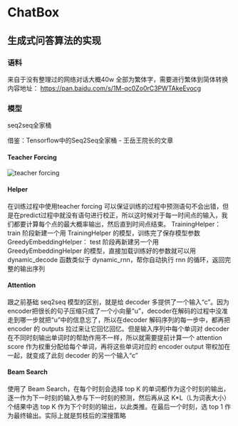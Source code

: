 # ChatBox

## 生成式问答算法的实现

### 语料

来自于没有整理过的网络对话大概40w
全部为繁体字，需要进行繁体到简体转换
内容地址：
https://pan.baidu.com/s/1M-qc0Zo0rC3PWTAkeEvocg

### 模型

seq2seq全家桶

借鉴：Tensorflow中的Seq2Seq全家桶 - 王岳王院长的文章 

#### Teacher Forcing

![teacher forcing](https://img-blog.csdnimg.cn/20181110194356146.jpg?x-oss-process=image/watermark,type_ZmFuZ3poZW5naGVpdGk,shadow_10,text_aHR0cHM6Ly9ibG9nLmNzZG4ubmV0L3pteDE5OTY=,size_16,color_FFFFFF,t_70) 

#### Helper

在训练过程中使用teacher forcing 可以保证训练的过程中预测语句不会出错，但是在predict过程中就没有语句进行校正，所以这时候对于每一时间点的输入，我们都要计算每个点的最大概率输出，然后直到时间点结束。
TrainingHelper：
 train 阶段新建一个用 TrainingHelper 的模型，训练完了保存模型参数
GreedyEmbeddingHelper：
 test 阶段再新建另一个用 GreedyEmbeddingHelper 的模型，直接加载训练好的参数就可以用dynamic_decode 函数类似于 dynamic_rnn，帮你自动执行 rnn 的循环，返回完整的输出序列

#### Attention

<ATTENTION IS ALL YOU NEED>
  
跟之前基础 seq2seq 模型的区别，就是给 decoder 多提供了一个输入“c”。因为 encoder把很长的句子压缩只成了一个小向量“u”，decoder在解码的过程中没准走到哪一步就把“u”中的信息忘了，所以在decoder 解码序列的每一步中，都再把 encoder 的 outputs 拉过来让它回忆回忆。但是输入序列中每个单词对 decoder 在不同时刻输出单词时的帮助作用不一样，所以就需要提前计算一个 attention score 作为权重分配给每个单词，再将这些单词对应的 encoder output 带权加在一起，就变成了此刻 decoder 的另一个输入“c”
  
 #### Beam Search
 使用了 Beam Search，在每个时刻会选择 top K 的单词都作为这个时刻的输出，逐一作为下一时刻的输入参与下一时刻的预测，然后再从这 K*L（L为词表大小）个结果中选 top K 作为下个时刻的输出，以此类推。在最后一个时刻，选 top 1 作为最终输出。实际上就是剪枝后的深搜策略

